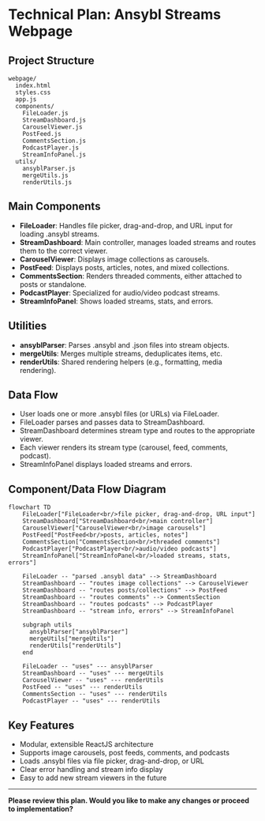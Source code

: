 # Technical Plan: Ansybl Streams Webpage

## Project Structure

```
webpage/
  index.html
  styles.css
  app.js
  components/
    FileLoader.js
    StreamDashboard.js
    CarouselViewer.js
    PostFeed.js
    CommentsSection.js
    PodcastPlayer.js
    StreamInfoPanel.js
  utils/
    ansyblParser.js
    mergeUtils.js
    renderUtils.js
```

## Main Components

- **FileLoader**: Handles file picker, drag-and-drop, and URL input for loading .ansybl streams.
- **StreamDashboard**: Main controller, manages loaded streams and routes them to the correct viewer.
- **CarouselViewer**: Displays image collections as carousels.
- **PostFeed**: Displays posts, articles, notes, and mixed collections.
- **CommentsSection**: Renders threaded comments, either attached to posts or standalone.
- **PodcastPlayer**: Specialized for audio/video podcast streams.
- **StreamInfoPanel**: Shows loaded streams, stats, and errors.

## Utilities

- **ansyblParser**: Parses .ansybl and .json files into stream objects.
- **mergeUtils**: Merges multiple streams, deduplicates items, etc.
- **renderUtils**: Shared rendering helpers (e.g., formatting, media rendering).

## Data Flow

- User loads one or more .ansybl files (or URLs) via FileLoader.
- FileLoader parses and passes data to StreamDashboard.
- StreamDashboard determines stream type and routes to the appropriate viewer.
- Each viewer renders its stream type (carousel, feed, comments, podcast).
- StreamInfoPanel displays loaded streams and errors.

## Component/Data Flow Diagram

```mermaid
flowchart TD
    FileLoader["FileLoader<br/>file picker, drag-and-drop, URL input"]
    StreamDashboard["StreamDashboard<br/>main controller"]
    CarouselViewer["CarouselViewer<br/>image carousels"]
    PostFeed["PostFeed<br/>posts, articles, notes"]
    CommentsSection["CommentsSection<br/>threaded comments"]
    PodcastPlayer["PodcastPlayer<br/>audio/video podcasts"]
    StreamInfoPanel["StreamInfoPanel<br/>loaded streams, stats, errors"]

    FileLoader -- "parsed .ansybl data" --> StreamDashboard
    StreamDashboard -- "routes image collections" --> CarouselViewer
    StreamDashboard -- "routes posts/collections" --> PostFeed
    StreamDashboard -- "routes comments" --> CommentsSection
    StreamDashboard -- "routes podcasts" --> PodcastPlayer
    StreamDashboard -- "stream info, errors" --> StreamInfoPanel

    subgraph utils
      ansyblParser["ansyblParser"]
      mergeUtils["mergeUtils"]
      renderUtils["renderUtils"]
    end

    FileLoader -- "uses" --- ansyblParser
    StreamDashboard -- "uses" --- mergeUtils
    CarouselViewer -- "uses" --- renderUtils
    PostFeed -- "uses" --- renderUtils
    CommentsSection -- "uses" --- renderUtils
    PodcastPlayer -- "uses" --- renderUtils
```

## Key Features

- Modular, extensible ReactJS architecture
- Supports image carousels, post feeds, comments, and podcasts
- Loads .ansybl files via file picker, drag-and-drop, or URL
- Clear error handling and stream info display
- Easy to add new stream viewers in the future

---

**Please review this plan. Would you like to make any changes or proceed to implementation?**